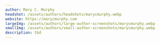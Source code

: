 ```yaml
---
author: Mary C. Murphy
headshot: /assets/authors/headshots/marycmurphy.webp
website: https://marycmurphy.com
largeImg: /assets/authors/large-author-screenshots/marycmurphy.webp
smallImg: /assets/authors/small-author-screenshots/marycmurphy.webp
description: tbd
---
```


